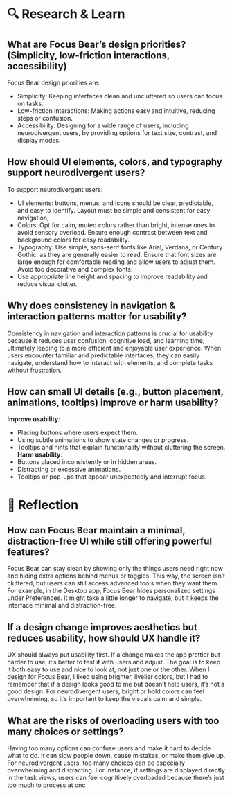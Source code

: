 # 🔍 Research & Learn
## What are Focus Bear’s design priorities? (Simplicity, low-friction interactions, accessibility)
Focus Bear design priorities are:
- Simplicity: Keeping interfaces clean and uncluttered so users can focus on tasks.
- Low-friction interactions: Making actions easy and intuitive, reducing steps or confusion.
- Accessibility: Designing for a wide range of users, including neurodivergent users, by providing options for text size, contrast, and display modes.
## How should UI elements, colors, and typography support neurodivergent users?
To support neurodivergent users:
- UI elements: buttons, menus, and icons should be clear, predictable, and easy to identify. Layout must be simple and consistent for easy navigation,
- Colors: Opt for calm, muted colors rather than bright, intense ones to avoid sensory overload. Ensure enough contrast between text and background colors for easy readability. 
- Typography: Use simple, sans-serif fonts like Arial, Verdana, or Century Gothic, as they are generally easier to read. Ensure that font sizes are large enough for comfortable reading and allow users to adjust them. Avoid too decorative and complex fonts. 
- Use appropriate line height and spacing to improve readability and reduce visual clutter. 
## Why does consistency in navigation & interaction patterns matter for usability?
Consistency in navigation and interaction patterns is crucial for usability because it reduces user confusion, cognitive load, and learning time, ultimately leading to a more efficient and enjoyable user experience. When users encounter familiar and predictable interfaces, they can easily navigate, understand how to interact with elements, and complete tasks without frustration. 
## How can small UI details (e.g., button placement, animations, tooltips) improve or harm usability?
**Improve usability**:
- Placing buttons where users expect them.
- Using subtle animations to show state changes or progress.
- Tooltips and hints that explain functionality without cluttering the screen.
**Harm usability**:
- Buttons placed inconsistently or in hidden areas.
- Distracting or excessive animations.
- Tooltips or pop-ups that appear unexpectedly and interrupt focus.

# 📝 Reflection
## How can Focus Bear maintain a minimal, distraction-free UI while still offering powerful features?
Focus Bear can stay clean by showing only the things users need right now and hiding extra options behind menus or toggles. This way, the screen isn’t cluttered, but users can still access advanced tools when they want them. For example, in the Desktop app, Focus Bear hides personalized settings under Preferences. It might take a little longer to navigate, but it keeps the interface minimal and distraction-free.
## If a design change improves aesthetics but reduces usability, how should UX handle it?
UX should always put usability first. If a change makes the app prettier but harder to use, it’s better to test it with users and adjust. The goal is to keep it both easy to use and nice to look at, not just one or the other. When I design for Focus Bear, I liked using brighter, livelier colors, but I had to remember that if a design looks good to me but doesn’t help users, it’s not a good design. For neurodivergent users, bright or bold colors can feel overwhelming, so it’s important to keep the visuals calm and simple.
## What are the risks of overloading users with too many choices or settings?
Having too many options can confuse users and make it hard to decide what to do. It can slow people down, cause mistakes, or make them give up. For neurodivergent users, too many choices can be especially overwhelming and distracting. For instance, if settings are displayed directly in the task views, users can feel cognitively overloaded because there’s just too much to process at onc